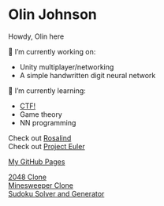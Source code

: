 # Olin Johnson

<!--
**olinjohnson/olinjohnson** is a ✨ _special_ ✨ repository because its `README.md` (this file) appears on your GitHub profile.

Here are some ideas to get you started:

- 👯 I’m looking to collaborate on ...
- 🤔 I’m looking for help with ...
- 💬 Ask me about ...
- 📫 How to reach me: ...
- ⚡ Fun fact: ...
-->
Howdy, Olin here

🔭 I’m currently working on:
<ul>
  <li>Unity multiplayer/networking</li>
  <li>A simple handwritten digit neural network</li>
</ul>

🌱 I’m currently learning:
<ul>
  <li><a href="picoctf.org">CTF!</a></li>
  <li>Game theory</li>
  <li>NN programming</li>
</ul>

Check out [Rosalind](https://rosalind.info) <br/>
Check out [Project Euler](https://projecteuler.net)

[My GitHub Pages](https://olinjohnson.github.io)

[2048 Clone](https://github.com/olinjohnson/2048-Game-Clone) <br/>
[Minesweeper Clone](https://github.com/olinjohnson/Minesweeper-game-clone) <br/>
[Sudoku Solver and Generator](https://github.com/olinjohnson/sudoku) <br/>
